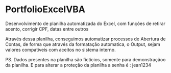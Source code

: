 # PortfolioExcelVBA
Desenvolvimento de planilha automatizada do Excel, com funções de retirar acento, corrigir CPF, datas entre outros

Através dessa planilha, conseguimos automatizar processos de Abertura de Contas, de forma que através da formatação automatica, 
o Output, sejam valores compativeis com aceitos no sistema interno.

PS. Dados presentes na planilha são fictícios, somente para demonstraçãoo da planilha. 
E para alterar a proteção da planilha a senha é : jean1234
